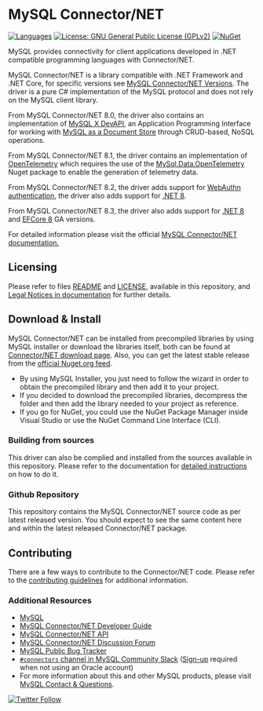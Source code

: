 # MySQL Connector/NET

[![Languages](https://img.shields.io/github/languages/top/mysql/mysql-connector-net)](https://github.com/mysql/mysql-connector-net) [![License: GNU General Public License (GPLv2)](https://img.shields.io/badge/license-GPLv2_with_FOSS_exception-c30014.svg?style=flat)](LICENSE) [![NuGet](https://img.shields.io/nuget/v/MySql.Data)](https://www.nuget.org/profiles/MySQL)

MySQL provides connectivity for client applications developed in .NET compatible programming languages with Connector/NET.

MySQL Connector/NET is a library compatible with .NET Framework and .NET Core, for specific versions see [MySQL Connector/NET Versions](https://dev.mysql.com/doc/connector-net/en/connector-net-versions.html). The driver is a pure C# implementation of the MySQL protocol and does not rely on the MySQL client library.

From MySQL Connector/NET 8.0, the driver also contains an implementation of [MySQL X DevAPI](https://dev.mysql.com/doc/x-devapi-userguide/en/), an Application Programming Interface for working with [MySQL as a Document Store](https://dev.mysql.com/doc/refman/8.0/en/document-store.html) through CRUD-based, NoSQL operations.

From MySQL Connector/NET 8.1, the driver contains an implementation of [OpenTelemetry](https://dev.mysql.com/doc/connector-net/en/connector-net-programming-telemetry.html) which requires the use of the [MySql.Data.OpenTelemetry](https://www.nuget.org/profiles/MySQL/) Nuget package to enable the generation of telemetry data.

From MySQL Connector/NET 8.2, the driver adds support for [WebAuthn authentication](https://dev.mysql.com/doc/dev/connector-net/latest/api/data_api/MySql.Data.MySqlClient.WebAuthnActionCallback.html), the driver also adds support for [.NET 8](https://learn.microsoft.com/en-us/dotnet/core/whats-new/dotnet-8).

From MySQL Connector/NET 8.3, the driver also adds support for [.NET 8](https://learn.microsoft.com/en-us/dotnet/core/whats-new/dotnet-8) and [EFCore 8](https://learn.microsoft.com/en-us/ef/core/what-is-new/ef-core-8.0/whatsnew) GA versions.

For detailed information please visit the official [MySQL Connector/NET documentation.](https://dev.mysql.com/doc/connector-net/en/)

## Licensing

Please refer to files [README](README) and [LICENSE](LICENSE), available in this repository, and [Legal Notices in documentation](https://dev.mysql.com/doc/connector-net/en/preface.html) for further details.

## Download & Install

MySQL Connector/NET can be installed from precompiled libraries by using MySQL installer or download the libraries itself, both can be found at [Connector/NET download page](https://dev.mysql.com/downloads/connector/net/). Also, you can get the latest stable release from the [official Nuget.org feed](https://www.nuget.org/profiles/MySQL).

* By using MySQL Installer, you just need to follow the wizard in order to obtain the precompiled library and then add it to your project.
* If you decided to download the precompiled libraries, decompress the folder and then add the library needed to your project as reference.
* If you go for NuGet, you could use the NuGet Package Manager inside Visual Studio or use the NuGet Command Line Interface (CLI).

### Building from sources

This driver can also be complied and installed from the sources available in this repository. Please refer to the documentation for [detailed instructions](https://dev.mysql.com/doc/connector-net/en/connector-net-installation-source.html) on how to do it.

### Github Repository

This repository contains the MySQL Connector/NET source code as per latest released version. You should expect to see the same content here and within the latest released Connector/NET package.

## Contributing

There are a few ways to contribute to the Connector/NET code. Please refer to the [contributing guidelines](CONTRIBUTING.md) for additional information.

### Additional Resources

* [MySQL](http://www.mysql.com/)
* [MySQL Connector/NET Developer Guide](https://dev.mysql.com/doc/connector-net/en/)
* [MySQL Connector/NET API](https://dev.mysql.com/doc/dev/connector-net/8.0/)
* [MySQL Connector/NET Discussion Forum](https://forums.mysql.com/list.php?38)
* [MySQL Public Bug Tracker](https://bugs.mysql.com)
* [`#connectors` channel in MySQL Community Slack](https://mysqlcommunity.slack.com/messages/connectors) ([Sign-up](https://lefred.be/mysql-community-on-slack/) required when not using an Oracle account)
* For more information about this and other MySQL products, please visit [MySQL Contact & Questions](http://www.mysql.com/about/contact/).

[![Twitter Follow](https://img.shields.io/twitter/follow/MySQL.svg?label=Follow%20%40MySQL&style=social)](https://twitter.com/intent/follow?screen_name=MySQL)